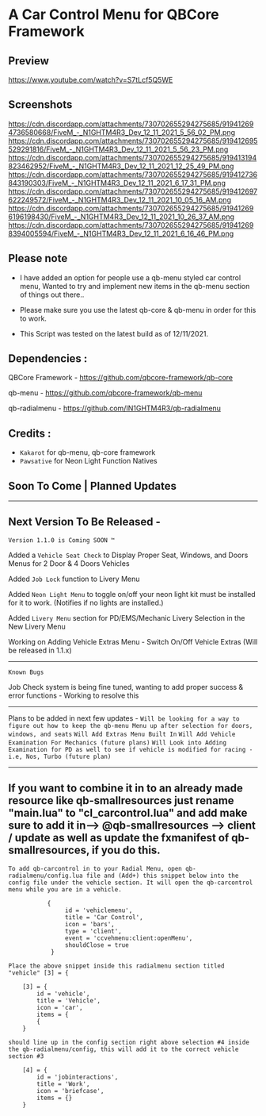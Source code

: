 # A Car Control Menu for QBCore Framework

## Preview
https://www.youtube.com/watch?v=S7tLcf5Q5WE


## Screenshots
https://cdn.discordapp.com/attachments/730702655294275685/919412694736580668/FiveM_-_N1GHTM4R3_Dev_12_11_2021_5_56_02_PM.png
https://cdn.discordapp.com/attachments/730702655294275685/919412695529291816/FiveM_-_N1GHTM4R3_Dev_12_11_2021_5_56_23_PM.png
https://cdn.discordapp.com/attachments/730702655294275685/919413194823462952/FiveM_-_N1GHTM4R3_Dev_12_11_2021_12_25_49_PM.png
https://cdn.discordapp.com/attachments/730702655294275685/919412736843190303/FiveM_-_N1GHTM4R3_Dev_12_11_2021_6_17_31_PM.png
https://cdn.discordapp.com/attachments/730702655294275685/919412697622249572/FiveM_-_N1GHTM4R3_Dev_12_11_2021_10_05_16_AM.png
https://cdn.discordapp.com/attachments/730702655294275685/919412696196198430/FiveM_-_N1GHTM4R3_Dev_12_11_2021_10_26_37_AM.png
https://cdn.discordapp.com/attachments/730702655294275685/919412698394005594/FiveM_-_N1GHTM4R3_Dev_12_11_2021_6_16_46_PM.png


## Please note

- I have added an option for people use a qb-menu styled car control menu, Wanted to try and implement new items in the qb-menu section of things out there..

- Please make sure you use the latest qb-core & qb-menu in order for this to work.

- This Script was tested on the latest build as of 12/11/2021.


## Dependencies :

QBCore Framework - https://github.com/qbcore-framework/qb-core

qb-menu - https://github.com/qbcore-framework/qb-menu 

qb-radialmenu - https://github.com/IN1GHTM4R3/qb-radialmenu


## Credits : 

- `Kakarot` for qb-menu, qb-core framework
- `Pawsative` for Neon Light Function Natives

## Soon To Come | Planned Updates

-----------------------------------------------------------------------------------------------------------------

## Next Version To Be Released - 

`Version 1.1.0 is Coming SOON ™️`

Added a `Vehicle Seat Check` to Display Proper Seat, Windows, and Doors Menus for 2 Door & 4 Doors Vehicles

Added `Job Lock` function to Livery Menu 

Added `Neon Light Menu` to toggle on/off your neon light kit must be installed for it to work. (Notifies if no lights are installed.)

Added `Livery Menu` section for PD/EMS/Mechanic Livery Selection in the New Livery Menu

Working on Adding Vehicle Extras Menu - Switch On/Off Vehicle Extras (Will be released in 1.1.x)

-----------------------------------------------------------------------------------------------------------------

`Known Bugs`

Job Check system is being fine tuned, wanting to add proper success & error functions - Working to resolve this

-----------------------------------------------------------------------------------------------------------------

Plans to be added in next few updates - 
`Will be looking for a way to figure out how to keep the qb-menu Menu up after selection for doors, windows, and seats`
`Will Add Extras Menu Built In`
`Will Add Vehicle Examination For Mechanics (future plans)`
`Will Look into Adding Examination for PD as well to see if vehicle is modified for racing - i.e, Nos, Turbo (future plan)`

-----------------------------------------------------------------------------------------------------------------

## If you want to combine it in to an already made resource like qb-smallresources just rename "main.lua" to "cl_carcontrol.lua" and add make sure to add it in--> @qb-smallresources --> client / update as well as update the fxmanifest of qb-smallresources, if you do this.

`To add qb-carcontrol in to your Radial Menu, open qb-radialmenu/config.lua file and (Add+) this snippet below into the config file under the vehicle section. It will open the qb-carcontrol menu while you are in a vehicle. `

```
       	   {
                id = 'vehiclemenu',
                title = 'Car Control',
                icon = 'bars',
                type = 'client',
                event = 'ccvehmenu:client:openMenu',
                shouldClose = true
            }
```
`Place the above snippet inside this radialmenu section titled "vehicle" [3] = {`

``` 
    [3] = {
        id = 'vehicle',
        title = 'Vehicle',
        icon = 'car',
        items = {
        {
    }
``` 
            
`should line up in the config section right above selection #4 inside the qb-radialmenu/config, this will add it to the correct vehicle section #3`    
            
``` 
    [4] = {
        id = 'jobinteractions',
        title = 'Work',
        icon = 'briefcase',
        items = {}
    }
```
